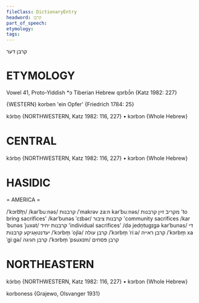 ```yaml
---
fileClass: DictionaryEntry
headword: קרבן
part_of_speech: 
etymology: 
tags: 
---
```

קרבן
דער

ETYMOLOGY
===========
Vowel 41, Proto-Yiddish *ɔ
Tiberian Hebrew qɔrbɔ̄́n
{Katz 1982: 227}

{WESTERN}
korben 'ein Opfer' {Friedrich 1784: 25}

kɔ́rbn̩ {NORTHWESTERN, Katz 1982: 116, 227}
	•	kɔrbɔn {Whole Hebrew}

CENTRAL
========

kɔ́rbn̩ {NORTHWESTERN, Katz 1982: 116, 227}
	•	kɔrbɔn {Whole Hebrew}

HASIDIC
=======
= AMERICA = 

/ˈkɔrb͡m̩/
/karˈbuːnəs/ קרבנות
/ˈmakrəv zaːn karˈbuːnəs/ מקריבֿ זײַן קרבנות 'to bring sacrifices'
/karˈbunəs ˈcɪbər/ קרבנות ציבור 'community sacrifices
/karˈbunəs ˈjuxət/ קרבנות יחיד 'individual sacrifices'
/də jedn̩tugɪgə karˈbunəs/ די יעדנטאָגיקע קרבנות
/ˈkɔrbm̩ ˈojlə/ קרבן עולה
/ˈkɔrbm̩ ˈriːə/ קרבן ראייה
/ˈkɔrbm̩ xaˈgiːgə/ קרבן חגיגה
/ˈkɔrbm̩ ˈpsuxɪm/ קרבן פּסחים

NORTHEASTERN
==============

kɔ́rbn̩ {NORTHWESTERN, Katz 1982: 116, 227}
	•	kɔrbɔn {Whole Hebrew}

korboness {Grajewo, Olsvanger 1931}